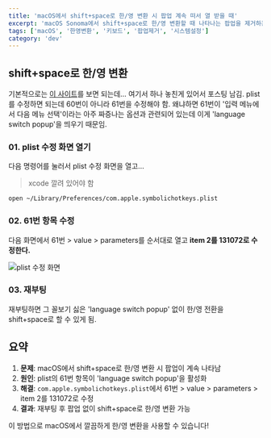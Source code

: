 ```yaml
---
title: 'macOS에서 shift+space로 한/영 변환 시 팝업 계속 떠서 열 받을 때'
excerpt: 'macOS Sonoma에서 shift+space로 한/영 변환할 때 나타나는 팝업을 제거하는 방법을 알아봅니다.'
tags: ['macOS', '한영변환', '키보드', '팝업제거', '시스템설정']
category: 'dev'
---
```


## shift+space로 한/영 변환

기본적으로는 [이 사이트](https://seorenn.tistory.com/547)를 보면 되는데… 여기서 하나 놓친게 있어서 포스팅 남김. plist를 수정하면 되는데 60번이 아니라 61번을 수정해야 함. 왜냐하면 61번이 '입력 메뉴에서 다음 메뉴 선택'이라는 아주 짜증나는 옵션과 관련되어 있는데 이게 'language switch popup'을 띄우기 때문임.

### 01. plist 수정 화면 열기

다음 명령어를 눌러서 plist 수정 화면을 열고…

> xcode 깔려 있어야 함

```bash
open ~/Library/Preferences/com.apple.symbolichotkeys.plist
```

### 02. 61번 항목 수정

다음 화면에서 61번 > value > parameters를 순서대로 열고 **item 2를 131072로 수정한다.**

![plist 수정 화면](/images/2023-12-06-plist-01.png)

### 03. 재부팅

재부팅하면 그 꼴보기 싫은 'language switch popup' 없이 한/영 전환을 shift+space로 할 수 있게 됨.

## 요약

1. **문제**: macOS에서 shift+space로 한/영 변환 시 팝업이 계속 나타남
2. **원인**: plist의 61번 항목이 'language switch popup'을 활성화
3. **해결**: `com.apple.symbolichotkeys.plist`에서 61번 > value > parameters > item 2를 131072로 수정
4. **결과**: 재부팅 후 팝업 없이 shift+space로 한/영 변환 가능

이 방법으로 macOS에서 깔끔하게 한/영 변환을 사용할 수 있습니다! 